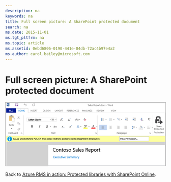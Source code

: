 ```yaml
---
description: na
keywords: na
title: Full screen picture: A SharePoint protected document
search: na
ms.date: 2015-11-01
ms.tgt_pltfrm: na
ms.topic: article
ms.assetid: 0ebd6806-0190-441e-84db-72ac4b97e4a2
ms.author: carol.bailey@microsoft.com
---
```

# Full screen picture: A SharePoint protected document
![](../Image/AzRMS_StoryboardSPO_3.png)

Back to [Azure RMS in action: Protected libraries with SharePoint Online](http://technet.microsoft.com/library/jj585026.aspx).

